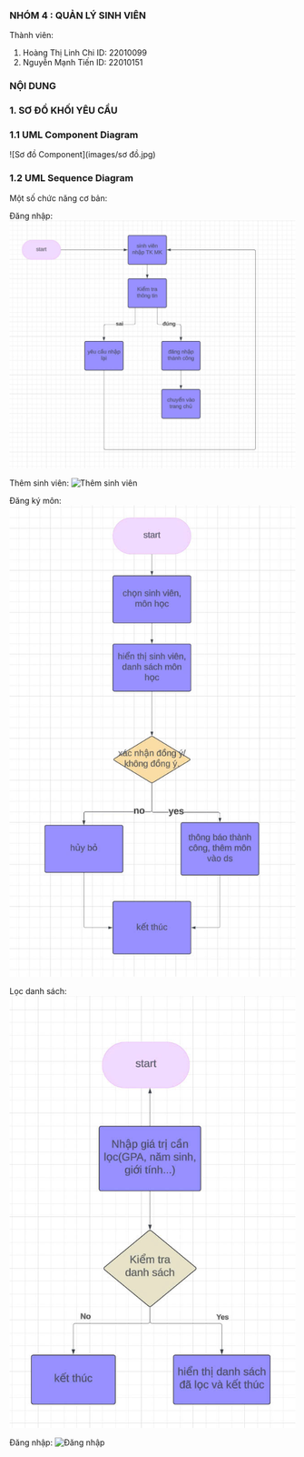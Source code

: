 ### NHÓM 4 : QUẢN LÝ SINH VIÊN 
Thành viên: 
  1. Hoàng Thị Linh Chi
     ID: 22010099
  2. Nguyễn Mạnh Tiến
     ID: 22010151

### NỘI DUNG
### 1. SƠ ĐỒ KHỐI YÊU CẦU
  ### 1.1 UML Component Diagram
   ![Sơ đồ Component](images/sơ đồ.jpg)
  
  ### 1.2 UML Sequence Diagram
   Một số chức năng cơ bản:

   Đăng nhập:
   ![Đăng nhập](images/login.jpg)

   Thêm sinh viên:
   ![Thêm sinh viên](images/add%20sinh%20viên.jpg)

   Đăng ký môn:
   ![Đăng ký môn](images/đăng%20kí%20môn.jpg)

   Lọc danh sách:
   ![Lọc danh sách](images/lọc%20danh%20sách.jpg)

   Đăng nhập:
   ![Đăng nhập](images/View%20_%20Login.png)
